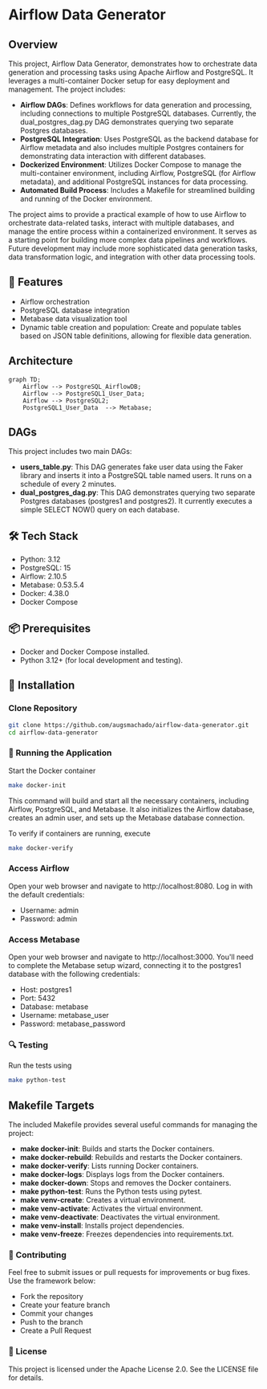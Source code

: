 # Airflow Data Generator

## Overview

This project, Airflow Data Generator, demonstrates how to orchestrate data generation and processing tasks using Apache Airflow and PostgreSQL. It leverages a multi-container Docker setup for easy deployment and management. The project includes:

-   **Airflow DAGs**: Defines workflows for data generation and processing, including connections to multiple PostgreSQL databases. Currently, the dual_postgres_dag.py DAG demonstrates querying two separate Postgres databases.
-   **PostgreSQL Integration**: Uses PostgreSQL as the backend database for Airflow metadata and also includes multiple Postgres containers for demonstrating data interaction with different databases.
-   **Dockerized Environment**: Utilizes Docker Compose to manage the multi-container environment, including Airflow, PostgreSQL (for Airflow metadata), and additional PostgreSQL instances for data processing.
-   **Automated Build Process**: Includes a Makefile for streamlined building and running of the Docker environment.

The project aims to provide a practical example of how to use Airflow to orchestrate data-related tasks, interact with multiple databases, and manage the entire process within a containerized environment. It serves as a starting point for building more complex data pipelines and workflows. Future development may include more sophisticated data generation tasks, data transformation logic, and integration with other data processing tools.

## 🚀 Features

-   Airflow orchestration
-   PostgreSQL database integration
-   Metabase data visualization tool
-   Dynamic table creation and population: Create and populate tables based on JSON table definitions, allowing for flexible data generation.

## Architecture

```mermaid
graph TD;
    Airflow --> PostgreSQL_AirflowDB;
    Airflow --> PostgreSQL1_User_Data;
    Airflow --> PostgreSQL2;
    PostgreSQL1_User_Data  --> Metabase;
```

## DAGs

This project includes two main DAGs:

-   **users_table.py**: This DAG generates fake user data using the Faker library and inserts it into a PostgreSQL table named users. It runs on a schedule of every 2 minutes.
-   **dual_postgres_dag.py**: This DAG demonstrates querying two separate Postgres databases (postgres1 and postgres2). It currently executes a simple SELECT NOW() query on each database.

## 🛠 Tech Stack

-   Python: 3.12
-   PostgreSQL: 15
-   Airflow: 2.10.5
-   Metabase: 0.53.5.4
-   Docker: 4.38.0
-   Docker Compose

## 📦 Prerequisites

-   Docker and Docker Compose installed.
-   Python 3.12+ (for local development and testing).

## 🔧 Installation

### Clone Repository

```bash
git clone https://github.com/augsmachado/airflow-data-generator.git
cd airflow-data-generator
```

### 🚦 Running the Application

Start the Docker container

```bash
make docker-init
```

This command will build and start all the necessary containers, including Airflow, PostgreSQL, and Metabase. It also initializes the Airflow database, creates an admin user, and sets up the Metabase database connection.

To verify if containers are running, execute

```bash
make docker-verify
```

### Access Airflow

Open your web browser and navigate to http://localhost:8080. Log in with the default credentials:

-   Username: admin
-   Password: admin

### Access Metabase

Open your web browser and navigate to http://localhost:3000. You'll need to complete the Metabase setup wizard, connecting it to the postgres1 database with the following credentials:

-   Host: postgres1
-   Port: 5432
-   Database: metabase
-   Username: metabase_user
-   Password: metabase_password

### 🔍 Testing

Run the tests using

```bash
make python-test
```

## Makefile Targets

The included Makefile provides several useful commands for managing the project:

-   **make docker-init**: Builds and starts the Docker containers.
-   **make docker-rebuild**: Rebuilds and restarts the Docker containers.
-   **make docker-verify**: Lists running Docker containers.
-   **make docker-logs**: Displays logs from the Docker containers.
-   **make docker-down**: Stops and removes the Docker containers.
-   **make python-test**: Runs the Python tests using pytest.
-   **make venv-create**: Creates a virtual environment.
-   **make venv-activate**: Activates the virtual environment.
-   **make venv-deactivate**: Deactivates the virtual environment.
-   **make venv-install**: Installs project dependencies.
-   **make venv-freeze**: Freezes dependencies into requirements.txt.

### 🤝 Contributing

Feel free to submit issues or pull requests for improvements or bug fixes. Use the framework below:

-   Fork the repository
-   Create your feature branch
-   Commit your changes
-   Push to the branch
-   Create a Pull Request

### 📄 License

This project is licensed under the Apache License 2.0.
See the LICENSE file for details.
